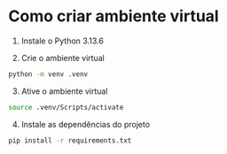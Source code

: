 # Como criar ambiente virtual

1. Instale o Python 3.13.6

2. Crie o ambiente virtual 
```bash
python -m venv .venv
```
3. Ative o ambiente virtual
```bash
source .venv/Scripts/activate
```
4. Instale as dependências do projeto
```bash
pip install -r requirements.txt
```
